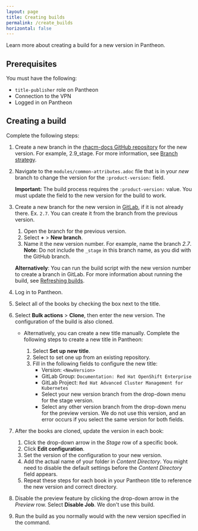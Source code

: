 ```yaml
---
layout: page
title: Creating builds
permalink: /create_builds
horizontal: false
---
```


Learn more about creating a build for a new version in Pantheon.

## Prerequisites

You must have the following:

* `title-publisher` role on Pantheon
* Connection to the VPN
* Logged in on Pantheon

## Creating a build

Complete the following steps:

1. Create a new branch in the [rhacm-docs GitHub repository](https://github.com/open-cluster-management/rhacm-docs) for the new version. For example, 2.9_stage. For more information, see [Branch strategy](branch_strategy.md).

2. Navigate to the `modules/common-attributes.adoc` file that is in your _new_ branch to change the version for the `:product-version:` field.

      **Important:** The build process requires the `:product-version:` value. You must update the field to the new version for the build to work.

3. Create a new branch for the new version in [GitLab](https://gitlab.cee.redhat.com/red-hat-enterprise-openshift-documentation/advanced-cluster-management/-/tree/2.7), if it is not already there. Ex. `2.7`. You can create it from the branch from the previous version. 

   1. Open the branch for the previous version.
   2. Select **+** > **New branch**. 
   3. Name it the new version number. For example, name the branch _2.7_. **Note**: Do not include the `_stage` in this branch name, as you did with the GitHub branch.  
   
   **Alternatively**: You can run the build script with the new version number to create a branch in GitLab. For more information about running the build, see [Refreshing builds](refresh_builds.md).

4. Log in to Pantheon.

5. Select all of the books by checking the box next to the title. 

6. Select **Bulk actions** > **Clone**, then enter the new version. The configuration of the build is also cloned.

   * Alternatively, you can create a new title manually. Complete the following steps to create a new title in Pantheon: 

     1. Select **Set up new title**. 
     2. Select to set one up from an existing repository.
     3. Fill in the following fields to configure the new title:
        - Version: `<NewVersion>`
        - GitLab Group: `Documentation: Red Hat OpenShift Enterprise`
        - GitLab Project: `Red Hat Advanced Cluster Management for Kubernetes`
        - Select your new version branch from the drop-down menu for the stage version. 
        - Select any other version branch from the drop-down menu for the preview version. We do not use this version, and an error occurs if you select the same version for both fields. 

6. After the books are cloned, update the version in each book:
    
    1. Click the drop-down arrow in the _Stage_ row of a specific book.
    2. Click **Edit configuration**.
    3. Set the version of the configuration to your new version.
    4. Add the actual name of your folder in _Content Directory_. You might need to disable the default settings before the _Content Directory_ field appears.
    5. Repeat these steps for each book in your Pantheon title to reference the new version and correct directory.

7. Disable the preview feature by clicking the drop-down arrow in the _Preview_ row. Select **Disable Job**. We don't use this build.

8. Run the build as you normally would with the new version specified in the command.
